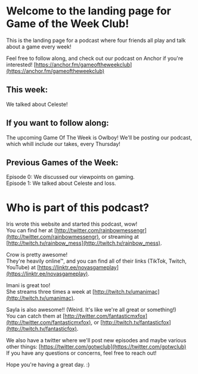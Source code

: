 # Welcome to the landing page for Game of the Week Club!

This is the landing page for a podcast where four friends all play and talk about a game every week!


Feel free to follow along, and check out our podcast on Anchor if you're interested! [https://anchor.fm/gameoftheweekclub](https://anchor.fm/gameoftheweekclub)  

## This week:
We talked about Celeste!

## If you want to follow along:
The upcoming Game Of The Week is Owlboy! We'll be posting our podcast, which whill include our takes, every Thursday!

## Previous Games of the Week:
Episode 0: We discussed our viewpoints on gaming.  
Episode 1: We talked about Celeste and loss.


# Who is part of this podcast?  

Iris wrote this website and started this podcast, wow!  
You can find her at [http://twitter.com/rainbowmessengr](http://twitter.com/rainbowmessengr), or streaming at [http://twitch.tv/rainbow_mess](http://twitch.tv/rainbow_mess).  

Crow is pretty awesome!  
They're heavily online™, and you can find all of their links (TikTok, Twitch, YouTube) at [https://linktr.ee/novasgameplay](https://linktr.ee/novasgameplay).  

Imani is great too!  
She streams three times a week at [http://twitch.tv/umanimac](http://twitch.tv/umanimac).  

Sayla is also awesome!! (Weird. It's like we're all great or something!)  
You can catch them at [http://twitter.com/fantasticmxfox](http://twitter.com/fantasticmxfox), or [http://twitch.tv/fantasticfox](http://twitch.tv/fantasticfox).  



We also have a twitter where we'll post new episodes and maybe various other things: [https://twitter.com/gotwclub](https://twitter.com/gotwclub)  
If you have any questions or concerns, feel free to reach out!

Hope you're having a great day. :)

